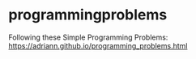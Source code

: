 # programmingproblems

Following these Simple Programming Problems: https://adriann.github.io/programming_problems.html
